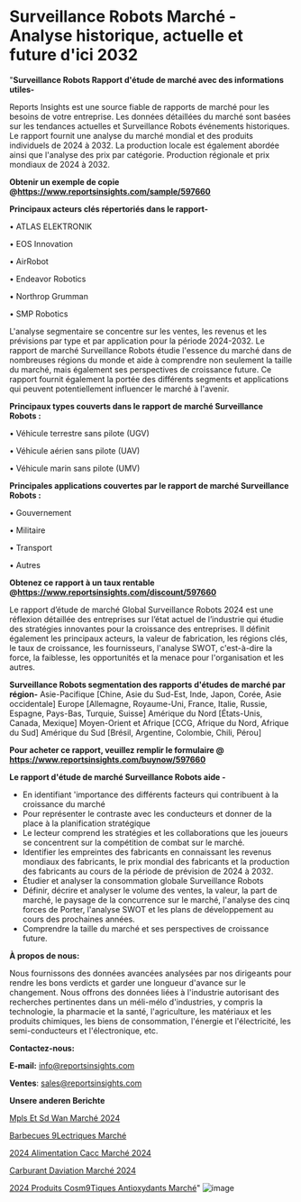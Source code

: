 # Surveillance Robots Marché - Analyse historique, actuelle et future d'ici 2032

"<strong>Surveillance Robots Rapport d'étude de marché avec des informations utiles-</strong>

Reports Insights est une source fiable de rapports de marché pour les besoins de votre entreprise. Les données détaillées du marché sont basées sur les tendances actuelles et Surveillance Robots événements historiques. Le rapport fournit une analyse du marché mondial et des produits individuels de 2024 à 2032. La production locale est également abordée ainsi que l'analyse des prix par catégorie. Production régionale et prix mondiaux de 2024 à 2032.

<strong><b>Obtenir un exemple de copie @</b></strong><a href=https://www.reportsinsights.com/sample/597660><strong><b>https://www.reportsinsights.com/sample/597660</b></strong></a>

<b>Principaux acteurs clés répertoriés dans le rapport-</b>

<b> </b>• ATLAS ELEKTRONIK

• EOS Innovation

• AirRobot

• Endeavor Robotics

• Northrop Grumman

• SMP Robotics

L'analyse segmentaire se concentre sur les ventes, les revenus et les prévisions par type et par application pour la période 2024-2032. Le rapport de marché Surveillance Robots étudie l'essence du marché dans de nombreuses régions du monde et aide à comprendre non seulement la taille du marché, mais également ses perspectives de croissance future. Ce rapport fournit également la portée des différents segments et applications qui peuvent potentiellement influencer le marché à l'avenir.

<strong>Principaux types couverts dans le rapport de marché Surveillance Robots :</strong>

• Véhicule terrestre sans pilote (UGV)

• Véhicule aérien sans pilote (UAV)

• Véhicule marin sans pilote (UMV)

<strong>Principales applications couvertes par le rapport de marché Surveillance Robots :</strong>

• Gouvernement

• Militaire

• Transport

• Autres

<strong><b>Obtenez ce rapport à un taux rentable @</b></strong><a href=https://www.reportsinsights.com/discount/597660><strong><b>https://www.reportsinsights.com/discount/597660</b></strong></a>

Le rapport d’étude de marché Global Surveillance Robots 2024 est une réflexion détaillée des entreprises sur l’état actuel de l’industrie qui étudie des stratégies innovantes pour la croissance des entreprises. Il définit également les principaux acteurs, la valeur de fabrication, les régions clés, le taux de croissance, les fournisseurs, l'analyse SWOT, c'est-à-dire la force, la faiblesse, les opportunités et la menace pour l'organisation et les autres.

<strong>Surveillance Robots segmentation des rapports d'études de marché par région-</strong>
Asie-Pacifique [Chine, Asie du Sud-Est, Inde, Japon, Corée, Asie occidentale]
Europe [Allemagne, Royaume-Uni, France, Italie, Russie, Espagne, Pays-Bas, Turquie, Suisse]
Amérique du Nord [États-Unis, Canada, Mexique]
Moyen-Orient et Afrique [CCG, Afrique du Nord, Afrique du Sud]
Amérique du Sud [Brésil, Argentine, Colombie, Chili, Pérou]

<strong>Pour acheter ce rapport, veuillez remplir le formulaire @   <a href=https://www.reportsinsights.com/buynow/597660>https://www.reportsinsights.com/buynow/597660</a></strong>

<strong>Le rapport d'étude de marché Surveillance Robots aide -</strong>
<ul>
  <li>En identifiant 'importance des différents facteurs qui contribuent à la croissance du marché</li>
  <li>Pour représenter le contraste avec les conducteurs et donner de la place à la planification stratégique</li>
  <li>Le lecteur comprend les stratégies et les collaborations que les joueurs se concentrent sur la compétition de combat sur le marché.</li>
  <li>Identifier les empreintes des fabricants en connaissant les revenus mondiaux des fabricants, le prix mondial des fabricants et la production des fabricants au cours de la période de prévision de 2024 à 2032.</li>
  <li>Étudier et analyser la consommation globale Surveillance Robots</li>
  <li>Définir, décrire et analyser le volume des ventes, la valeur, la part de marché, le paysage de la concurrence sur le marché, l'analyse des cinq forces de Porter, l'analyse SWOT et les plans de développement au cours des prochaines années.</li>
  <li>Comprendre la taille du marché et ses perspectives de croissance future.</li>
</ul>
<strong>À propos de nous:</strong>

Nous fournissons des données avancées analysées par nos dirigeants pour rendre les bons verdicts et garder une longueur d'avance sur le changement. Nous offrons des données liées à l'industrie autorisant des recherches pertinentes dans un méli-mélo d'industries, y compris la technologie, la pharmacie et la santé, l'agriculture, les matériaux et les produits chimiques, les biens de consommation, l'énergie et l'électricité, les semi-conducteurs et l'électronique, etc.

<strong>Contactez-nous:</strong>

<strong>E-mail:</strong> <a href=mailto:info@reportsinsights.com>info@reportsinsights.com</a>

<strong>Ventes</strong>: <a href=mailto:sales@reportsinsights.com>sales@reportsinsights.com</a>

<strong>Unsere anderen Berichte</strong>

<a href=https://www.linkedin.com/pulse/mpls-et-sd-wan-marché-analyse-approfondie-q8mrc/>Mpls Et Sd Wan Marché 2024</a>

<a href=https://www.linkedin.com/pulse/barbecues-%C3%A9lectriques-march%C3%A9-2024-taille-part-fgi7c/>Barbecues 9Lectriques Marché</a>

<a href=https://www.linkedin.com/pulse/2024-alimentation-cacc-marché-analyse-des-applications-clahc/>2024 Alimentation Cacc Marché 2024</a>

<a href=https://www.linkedin.com/pulse/carburant-daviation-marché-acteurs-clés-et-ukopc/>Carburant Daviation Marché 2024</a>

<a href=https://www.linkedin.com/pulse/2024-produits-cosm%C3%A9tiques-antioxydants-march%C3%A9-x2nzc/>2024 Produits Cosm9Tiques Antioxydants Marché</a>"
![image](https://github.com/gayatrid12/RItrends/assets/158473851/1c384ce2-7d38-4455-a940-65539c848321)
